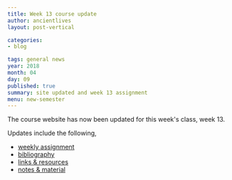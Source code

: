 ```yaml
---
title: Week 13 course update
author: ancientlives
layout: post-vertical

categories:
- blog

tags: general news
year: 2018
month: 04
day: 09
published: true
summary: site updated and week 13 assignment
menu: new-semester
---
```


The course website has now been updated for this week's class, week 13.

Updates include the following,

* [weekly assignment](/weekly_assignment)
* [bibliography](/bibliography)
* [links & resources](/links)
* [notes & material](/notes)
